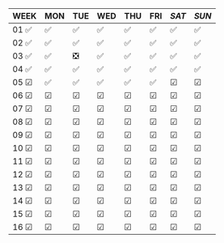 |   WEEK    |   MON   |   TUE   |   WED   |   THU   |   FRI   |  *SAT*  |  *SUN*  |
|   -----   |   ---   |   ---   |   ---   |   ---   |   ---   |  -----  |  -----  |
| 01 &#9989;| &#9989; | &#9989; | &#9989; | &#9989; | &#9989; | &#9989; | &#9989; |
| 02 &#9989;| &#9989; | &#9989; | &#9989; | &#9989; | &#9989; | &#9989; | &#9989; |
| 03 &#9989;| &#9989; | &#10062; | &#9989; | &#9989; | &#9989; | &#9989; | &#9989; |
| 04 &#9989;| &#9989; | &#9989; | &#9989; | &#9989; | &#9989; | &#9989; | &#9989; |
| 05 &#9745;| &#9989; | &#9989; | &#9989; | &#9989; | &#9989; | &#9745; | &#9745; |
| 06 &#9745;| &#9745; | &#9745; | &#9745; | &#9745; | &#9745; | &#9745; | &#9745; |
| 07 &#9745;| &#9745; | &#9745; | &#9745; | &#9745; | &#9745; | &#9745; | &#9745; |
| 08 &#9745;| &#9745; | &#9745; | &#9745; | &#9745; | &#9745; | &#9745; | &#9745; |
| 09 &#9745;| &#9745; | &#9745; | &#9745; | &#9745; | &#9745; | &#9745; | &#9745; |
| 10 &#9745;| &#9745; | &#9745; | &#9745; | &#9745; | &#9745; | &#9745; | &#9745; |
| 11 &#9745;| &#9745; | &#9745; | &#9745; | &#9745; | &#9745; | &#9745; | &#9745; |
| 12 &#9745;| &#9745; | &#9745; | &#9745; | &#9745; | &#9745; | &#9745; | &#9745; |
| 13 &#9745;| &#9745; | &#9745; | &#9745; | &#9745; | &#9745; | &#9745; | &#9745; |
| 14 &#9745;| &#9745; | &#9745; | &#9745; | &#9745; | &#9745; | &#9745; | &#9745; |
| 15 &#9745;| &#9745; | &#9745; | &#9745; | &#9745; | &#9745; | &#9745; | &#9745; |
| 16 &#9745;| &#9745; | &#9745; | &#9745; | &#9745; | &#9745; | &#9745; | &#9745; |
